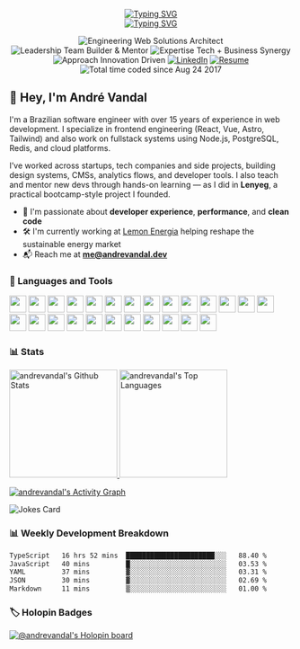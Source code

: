 <!-- Typing SVG headline -->
<p align="center">
  <a href="https://andrevandal.dev"><img src="https://readme-typing-svg.demolab.com?font=Fira+Code&pause=1000&center=true&vCenter=true&width=435&lines=Andr%C3%A9+Vandal&repeat=false" alt="Typing SVG" /></a>
  <br>
  <a href="https://git.io/typing-svg">
    <img src="https://readme-typing-svg.demolab.com?font=Fira+Code&pause=1000&center=true&vCenter=true&width=550&lines=Think.+Plan.+Execute.;Building+products+from+scratch;Mentor%2C+Educator%2C+Builder+at+heart;Web+performance+%26+Core+Web+Vitals;Open-source+enthusiast+%26+indie+dev" alt="Typing SVG" />
  </a>
</p>

<p align="center">
  <img src="https://img.shields.io/badge/Engineering-Web%20Solutions%20Architect-informational" alt="Engineering Web Solutions Architect" />
  <img src="https://img.shields.io/badge/Leadership-Team%20Builder%20%26%20Mentor-blueviolet" alt="Leadership Team Builder & Mentor" />
  <img src="https://img.shields.io/badge/Expertise-Tech%20%2B%20Business%20Synergy-success" alt="Expertise Tech + Business Synergy" />
  <img src="https://img.shields.io/badge/Approach-Innovation%20Driven-yellowgreen" alt="Approach Innovation Driven" />
  <a href="https://www.linkedin.com/in/derevandal/"><img src="https://img.shields.io/badge/LinkedIn-@derevandal-blue?logo=linkedin" alt="LinkedIn" /></a>
  <a href="https://docs.google.com/document/d/1D6kUoTZP-s0u-BFxcLLmyc5LsbdkCDYTWSryUWZ-JYo/edit?usp=sharing"><img src="https://img.shields.io/badge/Resume-View%20CV-informational?logo=google-docs" alt="Resume" /></a>
  <img src="https://wakatime.com/badge/user/02eefb13-82e2-4552-bce2-d68c2d80aaff.svg" alt="Total time coded since Aug 24 2017" />
</p>

<h2>👋 Hey, I'm André Vandal</h2>

I'm a Brazilian software engineer with over 15 years of experience in web development. I specialize in frontend engineering (React, Vue, Astro, Tailwind) and also work on fullstack systems using Node.js, PostgreSQL, Redis, and cloud platforms.

I’ve worked across startups, tech companies and side projects, building design systems, CMSs, analytics flows, and developer tools. I also teach and mentor new devs through hands-on learning — as I did in **Lenyeg**, a practical bootcamp-style project I founded.

- 🧠 I'm passionate about **developer experience**, **performance**, and **clean code**
- 🛠️ I'm currently working at [Lemon Energia](https://energialemon.com.br/) helping reshape the sustainable energy market
- 📬 Reach me at **me@andrevandal.dev**

<h3>🧰 Languages and Tools</h3>

<p align="left">
  <!-- Core Languages -->
  <img src="https://cdn.jsdelivr.net/gh/devicons/devicon/icons/typescript/typescript-plain.svg" width="30" />
  <img src="https://cdn.jsdelivr.net/gh/devicons/devicon/icons/javascript/javascript-plain.svg" width="30" />
  <img src="https://cdn.jsdelivr.net/gh/devicons/devicon/icons/python/python-original.svg" width="30" />
  <img src="https://cdn.jsdelivr.net/gh/devicons/devicon/icons/php/php-original.svg" width="30" />

  <!-- Frontend Frameworks & Styling -->
  <img src="https://cdn.jsdelivr.net/gh/devicons/devicon/icons/react/react-original.svg" width="30" />
  <img src="https://cdn.jsdelivr.net/gh/devicons/devicon/icons/vuejs/vuejs-original.svg" width="30" />
  <img src="https://cdn.jsdelivr.net/gh/devicons/devicon/icons/nuxtjs/nuxtjs-original.svg" width="30" />
  <img src="https://cdn.jsdelivr.net/gh/devicons/devicon/icons/nextjs/nextjs-original.svg" width="30" />
  <img src="https://cdn.jsdelivr.net/gh/devicons/devicon/icons/astro/astro-original.svg" width="30" />
  <img src="https://cdn.jsdelivr.net/gh/devicons/devicon/icons/html5/html5-plain.svg" width="30" />
  <img src="https://cdn.jsdelivr.net/gh/devicons/devicon/icons/css3/css3-plain.svg" width="30" />
  <img src="https://cdn.jsdelivr.net/gh/devicons/devicon/icons/tailwindcss/tailwindcss-original.svg" width="30" />

  <!-- Tooling -->
  <img src="https://cdn.jsdelivr.net/gh/devicons/devicon/icons/vitejs/vitejs-original.svg" width="30" />
  <img src="https://cdn.jsdelivr.net/gh/devicons/devicon/icons/vitest/vitest-plain.svg" width="30" />
  <img src="https://cdn.jsdelivr.net/gh/devicons/devicon/icons/eslint/eslint-original.svg" width="30" />

  <!-- Backend & Runtime -->
  <img src="https://cdn.jsdelivr.net/gh/devicons/devicon/icons/nodejs/nodejs-original.svg" width="30" />
  <img src="https://cdn.jsdelivr.net/gh/devicons/devicon/icons/bun/bun-original.svg" width="30" />
  <img src="https://cdn.jsdelivr.net/gh/devicons/devicon/icons/redis/redis-original.svg" width="30" />
  <img src="https://cdn.jsdelivr.net/gh/devicons/devicon/icons/postgresql/postgresql-original.svg" width="30" />
  <img src="https://cdn.jsdelivr.net/gh/devicons/devicon/icons/mysql/mysql-original.svg" width="30" />

  <!-- DevOps & Infra -->
  <img src="https://cdn.jsdelivr.net/gh/devicons/devicon/icons/docker/docker-original.svg" width="30" />
  <img src="https://cdn.jsdelivr.net/gh/devicons/devicon/icons/cloudflare/cloudflare-original.svg" width="30" />
  <img src="https://cdn.jsdelivr.net/gh/devicons/devicon/icons/linux/linux-original.svg" width="30" />
  <img src="https://cdn.jsdelivr.net/gh/devicons/devicon/icons/github/github-original.svg" width="30" />
  <img src="https://cdn.jsdelivr.net/gh/devicons/devicon/icons/git/git-original.svg" width="30" />
</p>

<!-- https://github.com/anuraghazra/github-readme-stats -->
<h3>📊 Stats</h3>

<a href="https://github.com/anuraghazra/github-readme-stats">
  <picture>
    <source
      srcset="https://github-readme-stats.vandal.services/api?username=andrevandal&show_icons=true&include_all_commits=true&count_private=true&theme=dracula&hide_border=true"
      media="(prefers-color-scheme: dark)"
    />
    <source
      srcset="https://github-readme-stats.vandal.services/api?username=andrevandal&show_icons=true&include_all_commits=true&count_private=true&hide_border=true"
      media="(prefers-color-scheme: light), (prefers-color-scheme: no-preference)"
    />
    <img src="https://github-readme-stats.vandal.services/api?username=andrevandal&show_icons=true&include_all_commits=true&count_private=true&theme=dracula&hide_border=true" alt="andrevandal's Github Stats" height="192px" />
  </picture>
</a>
<a href="https://github.com/anuraghazra/github-readme-stats">
  <picture>
    <source
      srcset="https://github-readme-stats.vandal.services/api/top-langs/?username=andrevandal&langs_count=8&layout=compact&hide_border=true&theme=dracula"
      media="(prefers-color-scheme: dark)"
    />
    <source
      srcset="https://github-readme-stats.vandal.services/api/top-langs/?username=andrevandal&langs_count=8&layout=compact&hide_border=true"
      media="(prefers-color-scheme: light), (prefers-color-scheme: no-preference)"
    />
    <img src="https://github-readme-stats.vandal.services/api/top-langs/?username=andrevandal&langs_count=8&layout=compact&hide_border=true&theme=dracula" alt="andrevandal's Top Languages" height="192px" />
  </picture>
</a>

<!-- https://github.com/ashutosh00710/github-readme-activity-graph -->
<a href="https://github.com/ashutosh00710/github-readme-activity-graph"><img alt="andrevandal's Activity Graph" src="https://github-readme-activity-graph.vercel.app/graph/?username=andrevandal&bg_color=1F222E&color=F8D866&line=F85D7F&point=FFFFFF&hide_border=true" /></a>

<img src="https://readme-jokes.vercel.app/api?hideBorder&theme=dracula" alt="Jokes Card" />

<h3>📊 Weekly Development Breakdown</h3>
<!--START_SECTION:waka-->

```txt
TypeScript   16 hrs 52 mins  ██████████████████████░░░   88.40 %
JavaScript   40 mins         █░░░░░░░░░░░░░░░░░░░░░░░░   03.53 %
YAML         37 mins         ▓░░░░░░░░░░░░░░░░░░░░░░░░   03.31 %
JSON         30 mins         ▓░░░░░░░░░░░░░░░░░░░░░░░░   02.69 %
Markdown     11 mins         ▒░░░░░░░░░░░░░░░░░░░░░░░░   01.00 %
```

<!--END_SECTION:waka--> 

<h3>🏷️ Holopin Badges</h3>
<p><a href="https://holopin.io/@andrevandal"><img src="https://holopin.me/andrevandal" alt="@andrevandal&#39;s Holopin board"></a></p>

<!-- Inpirations -->
<!-- https://github.com/DenverCoder1 -->
<!-- https://github.com/athul/waka-readme -->
<!-- https://github.com/jamesgeorge007/github-activity-readme -->
<!-- https://github.com/ashutosh00710/github-readme-activity-graph -->
<!-- https://github.com/anuraghazra/github-readme-stats -->
<!-- https://github.com/readme-jokes/readme-jokes -->
<!-- https://github.com/holopin/holopin -->
